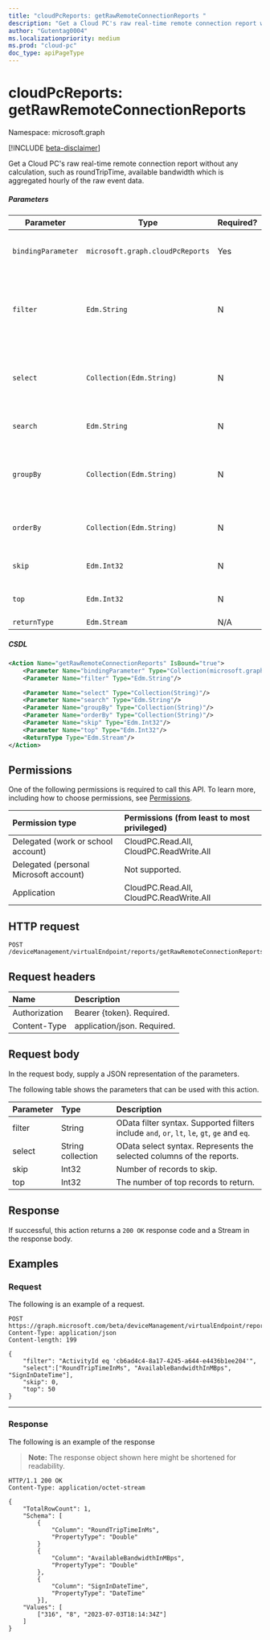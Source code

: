 ```yaml
---
title: "cloudPcReports: getRawRemoteConnectionReports "
description: "Get a Cloud PC's raw real-time remote connection report without any calculation or aggregation, such as roundTripTime, available bandwidth."
author: "Gutentag0004"
ms.localizationpriority: medium
ms.prod: "cloud-pc"
doc_type: apiPageType
---
```


# cloudPcReports: getRawRemoteConnectionReports

Namespace: microsoft.graph

[!INCLUDE [beta-disclaimer](../../includes/beta-disclaimer.md)]

Get a Cloud PC's raw real-time remote connection report without any calculation, such as roundTripTime, available bandwidth which is aggregated hourly of the raw event data.

##### Parameters
| Parameter          | Type                             | Required? | Description                                                            |
| ------------------ | -------------------------------- | --------- | ---------------------------------------------------------------------- |
| `bindingParameter` | `microsoft.graph.cloudPcReports` | Yes       | The binding parameter of the action.                                   |
| `filter`           | `Edm.String`                     | N         | OData filter syntax. Only ‘and’, ‘or’ and ’eq’ are currently supported |
| `select`           | `Collection(Edm.String)`         | N         | Define behavior to get default columns if select not specified         |
| `search`           | `Edm.String`                     | N         | Specifies a string to search                                           |
| `groupBy`          | `Collection(Edm.String)`         | N         | If used, must have the same contents as select parameter               |
| `orderBy`          | `Collection(Edm.String)`         | N         | There will be a default order assigned                                 |
| `skip`             | `Edm.Int32`                      | N         | Number of records to skip                                              |
| `top`              | `Edm.Int32`                      | N         | There will be a default top                                            |
| `returnType`       | `Edm.Stream`                     | N/A       | N/A                                                                    |

##### CSDL
```xml
<Action Name="getRawRemoteConnectionReports" IsBound="true">
    <Parameter Name="bindingParameter" Type="Collection(microsoft.graph.cloudPcReports)"/>
    <Parameter Name="filter" Type="Edm.String"/>

    <Parameter Name="select" Type="Collection(String)"/>
    <Parameter Name="search" Type="Edm.String"/>
    <Parameter Name="groupBy" Type="Collection(String)"/>
    <Parameter Name="orderBy" Type="Collection(String)"/>
    <Parameter Name="skip" Type="Edm.Int32"/>
    <Parameter Name="top" Type="Edm.Int32"/>
    <ReturnType Type="Edm.Stream"/>
</Action>
```

## Permissions
One of the following permissions is required to call this API. To learn more, including how to choose permissions, see [Permissions](/graph/permissions-reference).

|Permission type|Permissions (from least to most privileged)|
|:---|:---|
|Delegated (work or school account)|CloudPC.Read.All, CloudPC.ReadWrite.All|
|Delegated (personal Microsoft account)|Not supported.|
|Application|CloudPC.Read.All, CloudPC.ReadWrite.All|

## HTTP request

<!-- {
  "blockType": "ignored"
}
-->

``` http
POST /deviceManagement/virtualEndpoint/reports/getRawRemoteConnectionReports
```

## Request headers

|Name|Description|
|:---|:---|
|Authorization|Bearer {token}. Required.|
|Content-Type|application/json. Required.|

## Request body

In the request body, supply a JSON representation of the parameters.

The following table shows the parameters that can be used with this action.

|Parameter|Type|Description|
|:---|:---|:---|
|filter|String|OData filter syntax. Supported filters include `and`, `or`, `lt`, `le`, `gt`, `ge` and `eq`.|
|select|String collection|OData select syntax. Represents the selected columns of the reports. |
|skip|Int32|Number of records to skip.|
|top|Int32|The number of top records to return.|

## Response

If successful, this action returns a `200 OK` response code and a Stream in the response body.

## Examples

### Request

The following is an example of a request.

<!-- {
  "blockType": "request",
  "name": "cloudpcreportsthis.getrawremoteconnectionreports"
}
-->
``` http
POST https://graph.microsoft.com/beta/deviceManagement/virtualEndpoint/reports/getRawRemoteConnectionReports
Content-Type: application/json
Content-length: 199

{
    "filter": "ActivityId eq 'cb6ad4c4-8a17-4245-a644-e4436b1ee204'",
    "select":["RoundTripTimeInMs", "AvailableBandwidthInMBps", "SignInDateTime"],
    "skip": 0,
    "top": 50
}
```
---

### Response

The following is an example of the response
>**Note:** The response object shown here might be shortened for readability.
<!-- {
  "blockType": "response",
  "truncated": true,
  "@odata.type": "Edm.Stream"
}
-->

``` http
HTTP/1.1 200 OK
Content-Type: application/octet-stream

{
    "TotalRowCount": 1,
    "Schema": [
        {
            "Column": "RoundTripTimeInMs",
            "PropertyType": "Double"
        }
        {
            "Column": "AvailableBandwidthInMBps",
            "PropertyType": "Double"
        },
        {
            "Column": "SignInDateTime",
            "PropertyType": "DateTime"
        }],
    "Values": [
        ["316", "8", "2023-07-03T18:14:34Z"]
    ]
}
```

